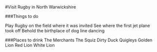 #Visit Rugby in North Warwickshire

###Things to do

Play Rugby on the field where it was invited
See where the first jet plane took off
Behold the birthplace of dog line dancing

###Places to drink
The Merchants
The Squiz
Dirty Duck 
Quigleys 
Golden Lion
Red Lion 
White Lion
